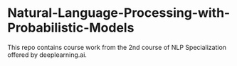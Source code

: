 # Natural-Language-Processing-with-Probabilistic-Models
This repo contains course work from the 2nd course of NLP Specialization offered by deeplearning.ai.
